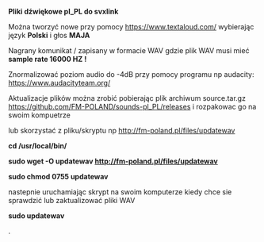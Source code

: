 

**Pliki dźwiękowe pl_PL do svxlink**

Można tworzyć nowe przy pomocy https://www.textaloud.com/ wybierając język **Polski** i głos **MAJA**

Nagrany komunikat / zapisany w formacie WAV gdzie plik WAV musi mieć **sample rate 16000 HZ !**

Znormalizować poziom audio do -4dB przy pomocy programu np audacity: https://www.audacityteam.org/

Aktualizacje plików można zrobić pobierając plik archiwum source.tar.gz https://github.com/FM-POLAND/sounds-pl_PL/releases
i rozpakowac go na swoim kompuetrze 

lub skorzystać z pliku/skryptu np http://fm-poland.pl/files/updatewav

**cd /usr/local/bin/**

**sudo wget -O updatewav http://fm-poland.pl/files/updatewav**

**sudo chmod 0755 updatewav**

nastepnie uruchamiając skrypt na swoim komputerze kiedy chce sie sprawdzić lub zaktualizować pliki WAV

**sudo updatewav**



.


